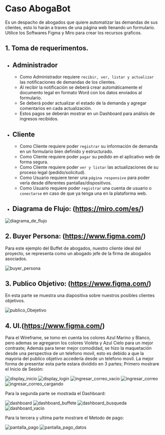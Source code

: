 # Caso AbogaBot

Es un despacho de abogados que quiere automatizar las demandas de sus clientes, esto lo harán a traves de una página web llenando un formulario.
Utilice los Softwares Figma y Miro para crear los recursos graficos.

## **1. Toma de requerimentos.**

* ## Administrador
     * Como Administrador requiere `recibir, ver, listar y actualizar` las notificaciones de demandas de los clientes.
     * Al recibir la notificación se deberá crear automáticamente el documento legal en formato Word con los datos enviados al formulario.
     * Se deberá poder actualizar el estado de la demanda y agregar comentarios en cada actualización.
     * Estos pagos se deberán mostrar en un Dashboard para análisis de ingresos recibidos.

* ## Cliente
    * Como Cliente requiere poder `registrar` su información de demanda en un formulario bien definido y estructurado.
    * Como Cliente requiere poder `pagar` su pedido en el aplicativo web de forma segura.
    * Como Cliente requiere poder `ver y listar` las actualizaciones de su proceso legal (pedido/solicitud).
    * Como Usuario requiere tener una `página responsive` para poder verla desde diferentes pantallas/dispositivos.
    * Como Usuario requiere poder `registrar` una cuenta de usuario o `conectarse` en caso de que ya tenga una en la plataforma web.

* ## Diagrama de Flujo: (https://miro.com/es/)

![diagrama_de_flujo](./img/Diagrama_Abogabot.jpg) 

## **2. Buyer Persona: (https://www.figma.com/)**

Para este ejemplo del Buffet de abogados, nuestro cliente ideal del proyecto, se representa como un abogado jefe de la firma de abogados asociados.

![buyer_persona](./img/Buyer_Persona.png) 

## **3. Publico Objetivo: (https://www.figma.com/)**

En esta parte se muestra una diapositiva sobre nuestros posibles clientes objetivos.

![publico_Obejetivo](./img/Publico_Objetivo.png) 

## **4. UI.(https://www.figma.com/)**

Para el Wireframe, se tomo en cuenta los colores Azul Marino y Blanco, pero ademas se agregaron los colores Violeta y Azul Cielo para un mejor contraste; Además para tener mejor comodidad, se hizo la maquetación desde una perspectiva de un telefono movil, esto es debido a que la mayoria del publico objetivo accedería desde un telefono movil. La mejor forma de presentar esta parte estara dividido en 3 partes; Primero mostrare el Inicio de Sesión:

![display_inicio](./img/Display_Inicio.png) 
![display_login](./img/Display_Login.png) 
![ingresar_correo_vacio](./img/Ingresar_correo_Vacio.png) 
![ingresar_correo](./img/Ingresar_correo.png) 
![ingresar_correo_cargando](./img/Ingresar_correo_Cargando.png) 

Para la segunda parte se mostrada el Dashboard:

![dashboard](./img/Dashboard.png) 
![dashboard_buffete](./img/Dashboard_Buffete.png) 
![dashboard_busqueda](./img/Dashboard_Busqueda.png) 
![dashboard_vacio](./img/Dashboard_Vacio.png) 

Para la tercera y ultima parte mostrare el Metodo de pago:

![pantalla_pago](./img/Pantalla_pago.png) 
![pantalla_pago_datos](./img/Pantallla_pago_daots.png) 
